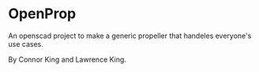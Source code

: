 # OpenProp


An openscad project to make a generic propeller that handeles everyone's use cases.

By Connor King and Lawrence King.
